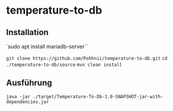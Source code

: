 # temperature-to-db

## Installation
`sudo apt install mariadb-server``

`git clone https://github.com/Pohhnii/temperature-to-db.git`
`cd ./temperature-to-db/source`
`mvn clean install`

## Ausführung
`java -jar ./target/Temperature-To-Db-1.0-SNAPSHOT-jar-with-dependencies.jar`
